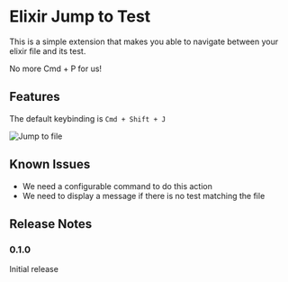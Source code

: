 # Elixir Jump to Test

This is a simple extension that makes you able to navigate between your elixir file and its test.

No more Cmd + P for us!

## Features

The default keybinding is `Cmd + Shift + J`

![Jump to file](https://media.giphy.com/media/f9wtwt30UPppugue1F/giphy.gif)

## Known Issues

* We need a configurable command to do this action
* We need to display a message if there is no test matching the file

## Release Notes

### 0.1.0

Initial release
